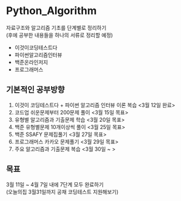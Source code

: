 # Python_Algorithm
자료구조와 알고리즘 기초를 단계별로 정리하기    
(후에 공부한 내용들을 하나의 서류로 정리할 예정)
- 이것이코딩테스트다
- 파이썬알고리즘인터뷰
- 백준온라인저지
- 프로그래머스  

## 기본적인 공부방향
1. 이것이 코딩테스트다 + 파이썬 알고리즘 인터뷰 이론 복습  <3월 12일 완료>
2. 코드업 쉬운문제부터 200문제 풀이 <3월 15일 목표>
3. 유형별 알고리즘과 기출문제 학습  <3월 20일 목표>
4. 백준 유형별문제 10개이상씩 풀이  <3월 25일 목표>
5. 백준 SSAFY 문제집풀기            <3월 27일 목표>
6. 프로그래머스 카카오 문제풀기     <3월 29일 목표>
7. 주요 알고리즘과 기출문제 복습    <3월 30일 ~ > 

## 목표
3월 11일 ~ 4월 7일 내에 7단계 모두 완료하기  
(오늘의집 3월31일까지 공채 코딩테스트 지원해보기)
